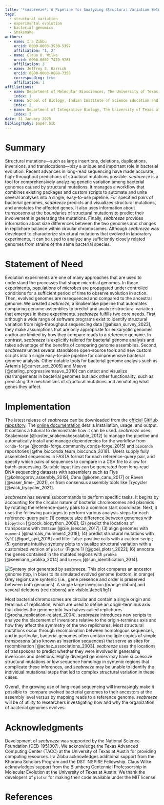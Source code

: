 ```yaml
---
title: '*seabreeze*: A Pipeline for Analyzing Structural Variation Between Bacterial Genome Assemblies'
tags:
  - structural variation
  - experimental evolution
  - bacterial genomics
  - Snakemake
authors:
  - name: Ira Zibbu
    orcid: 0009-0003-3930-5397
    affiliation: "1, 2"
  - name: Claus O. Wilke
    orcid: 0000-0002-7470-9261
    affiliation: 3
  - name: Jeffrey E. Barrick
    orcid: 0000-0003-0888-7358
    corresponding: true
    affiliation: 1
affiliations:
  - name: Department of Molecular Biosciences, The University of Texas at Austin
    index: 1
  - name: School of Biology, Indian Institute of Science Education and Research, Thiruvananthapuram
    index: 2
  - name: Department of Integrative Biology, The University of Texas at Austin
    index: 3
date: 31 January 2025
bibliography: paper.bib
---
```


# Summary

Structural mutations—such as large insertions, deletions, duplications, inversions, and translocations—play a unique and important role in bacterial evolution. Recent advances in long-read sequencing have made accurate, high-throughput predictions of structural mutations possible. *seabreeze* is a tool for comprehensively analyzing genetic variation among bacterial genomes caused by structural mutations. It manages a workflow that combines existing packages and custom scripts to automate and unite several analyses into a single, easy-to-use pipeline. For specified pairs of bacterial genomes, *seabreeze* predicts and visualizes structural mutations, and annotates the affected genes. It also uses information about transposons at the boundaries of structural mutations to predict their involvement in generating the mutations. Finally, *seabreeze* provides information about size differences between the two genomes and changes in replichore balance within circular chromosomes. Although *seabreeze* was developed to characterize structural mutations that evolved in laboratory experiments, it can be used to analyze any sufficiently closely related genomes from strains of the same bacterial species.

# Statement of Need

Evolution experiments are one of many approaches that are used to understand the processes that shape microbial genomes. In these experiments, populations of microbes are propagated under controlled conditions for a sufficient period of time to observe evolution in action. Then, evolved genomes are resequenced and compared to the ancestral genome. We created *seabreeze*, a Snakemake pipeline that automates comparing genome assemblies to predict and analyze structural variation that emerges in these experiments. *seabreeze* fulfills two core needs. First, although a wide range of software programs exist to identify structural variation from high-throughput sequencing data [@ahsan_survey_2023], they make assumptions that are only appropriate for eukaryotic genomes and/or are limited by how they compare reads to a reference genome. In contrast, *seabreeze* is explicitly tailored for bacterial genome analysis and takes advantage of the benefits of comparing genome assemblies. Second, *seabreeze* unites several standalone open-source tools and new custom scripts into a single easy-to-use pipeline for comprehensive bacterial genome analysis. Other notable tools for bacterial genome analysis such as Artemis [@carver_act_2005] and Mauve [@darling_progressivemauve_2010] can detect and visualize rearrangements in bacterial genomes but lack other functionality, such as predicting the mechanisms of structural mutations and annotating what genes they affect.

# Implementation

The latest release of *seabreeze* can be downloaded from the [official GitHub repository](https://github.com/barricklab/seabreeze). The [online documentation](https://barricklab.github.io/seabreeze/) details installation, usage, and output. It contains a tutorial to demonstrate how it can be used. *seabreeze* uses Snakemake [@koster_snakemakescalable_2012] to manage the pipeline and automatically install and manage dependencies for the workflow from `conda-forge` [@conda-forge_community_conda-forge_2015] and `bioconda` repositories [@the_bioconda_team_bioconda_2018].  Users supply fully assembled sequences in FASTA format for each reference-query pair, and specify which pairs of sequences to compare in a CSV file to allow for batch-processing. Suitable input files can be generated from long-read DNA sequencing datasets with assemblers such as Flye [@kolmogorov_assembly_2019], Canu [@koren_canu_2017] or Raven [@vaser_time-_2021], or from consensus assembly tools like Trycycler [@wick_trycycler_2021]. 

*seabreeze* has several subcommands to perform specific tasks. It begins by accounting for the circular nature of bacterial chromosomes and plasmids by rotating the reference-query pairs to a common start coordinate. Next, it uses the following packages to perform various analysis steps for each reference-query pair: (1) compute size difference between genomes with `biopython` [@cock_biopython_2009]; (2) predict the locations of transposons with `ISEScan` [@xie_isescan_2017]; (3) align genomes with `mummer4` [@marcais_mummer4_2018]; (4) predict structural mutations with `SyRI` [@goel_syri_2019] and filter false-positive calls with a custom script; (5) generate intuitive synteny plots to visualize structural variation with a customized version of `plotsr` (Figure 1) [@goel_plotsr_2022]; (6) annotate the genes contained in the mutated regions with `prokka` [@seemann_prokka_2014] and `breseq` [@sun_identification_2014]. 

![Synteny plot generated by seabreeze. This plot compares an ancestor genome (top, in blue) to its simulated evolved genome (bottom, in orange). Grey regions are syntenic (i.e., gene presence and order is preserved between both genomes). A single large inversion (orange ribbon) and several deletions (red ribbons) are visible.\label{fig1}](REL606_evolved_1.png)

Most bacterial chromosomes are circular and contain a single origin and terminus of replication, which are used to define an origin-terminus axis that divides the genome into two halves called replichores [@rocha_replication-related_2004]. *seabreeze* introduces new scripts to analyze the placement of inversions relative to the origin-terminus axis and how they affect the symmetry of the two replichores. Most structural mutations occur through recombination between homologous sequences, and in particular, bacterial genomes often contain multiple copies of simple transposons (also known as insertion sequences) that serve as sites for recombination [@achaz_associations_2003]. *seabreeze* uses the locations of transposons to predict whether they were involved in generating inversions and deletions. Highly diverged genomes may have successive structural mutations or low sequence homology in syntenic regions that complicate these inferences, and *seabreeze* may be unable to identify the individual mutational steps that led to complex structural variation in these cases.

Overall, the growing use of long-read sequencing will increasingly make it possible to  compare evolved bacterial genomes to their ancestors at the assembly level versus by mapping reads to a reference genome. *seabreeze* will be of utility to researchers investigating how and why the organization of bacterial genomes evolves.


# Acknowledgments 

Development of *seabreeze* was supported by the National Science Foundation (DEB-1951307). We acknowledge the Texas Advanced Computing Center (TACC) at the University of Texas at Austin for providing computing resources. Ira Zibbu acknowledges additional support from the Khorana Scholars Program and the DST INSPIRE Fellowship. Claus Wilke acknowledges support from the Blumberg Centennial Professorship in Molecular Evolution at the University of Texas at Austin. We thank the developers of `plotsr` for making their code available under the MIT license.

# References
